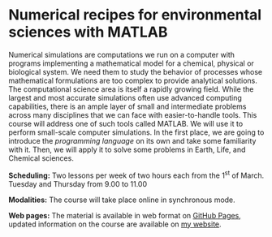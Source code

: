 # Numerical recipes for environmental sciences with MATLAB

Numerical simulations are computations we run on a computer with programs implementing a mathematical model for a chemical, physical or biological system. We need them to study the behavior of processes whose mathematical formulations are too complex to provide analytical solutions. The computational science area is itself a rapidly growing field. While the largest and most accurate simulations often use advanced computing capabilities, there is an ample layer of small and intermediate problems across many disciplines that we can face with easier-to-handle tools. This course will address one of such tools called MATLAB. We will use it to perform small-scale computer simulations. In the first place, we are going to introduce the *programming language* on its own and take some familiarity with it. Then, we will apply it to solve some problems in Earth, Life, and Chemical sciences.

**Scheduling:** Two lessons per week of two hours each from the 1<sup>st</sup> of March. Tuesday and Thursday from 9.00 to 11.00

**Modalities:** The course will take place online in synchronous mode.

**Web pages:** The material is available in web format on
[GitHub Pages](https://cirdans-home.github.io/recipesforenvsciences/intro.html),
updated information on the course are available on [my website](https://fdurastante.github.io/teaching.html#numrecp2022).
